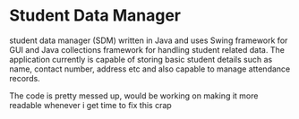 # Student Data Manager
student data manager (SDM) written in Java and uses Swing framework for GUI and Java collections framework for handling student related data.
The application currently is capable of storing basic student details such as name, contact number, address etc and also capable to manage attendance records. 

The code is pretty messed up, would be working on making it more readable whenever i get time to fix this crap
